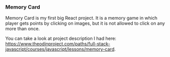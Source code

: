 ### Memory Card
Memory Card is my first big React project. It is a memory game in which player gets points by clicking on images, but it is not allowed to click on any more than once. 

You can take a look at project description I had here: https://www.theodinproject.com/paths/full-stack-javascript/courses/javascript/lessons/memory-card. 
